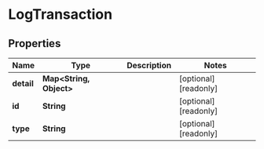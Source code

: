 

# LogTransaction


## Properties

| Name | Type | Description | Notes |
|------------ | ------------- | ------------- | -------------|
|**detail** | **Map&lt;String, Object&gt;** |  |  [optional] [readonly] |
|**id** | **String** |  |  [optional] [readonly] |
|**type** | **String** |  |  [optional] [readonly] |



